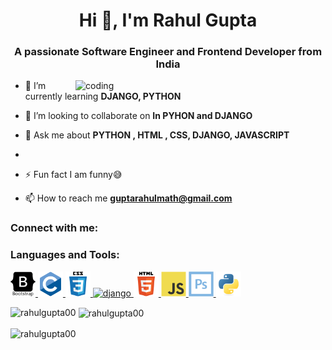 <h1 align="center">Hi 👋, I'm Rahul Gupta</h1>
<h3 align="center">A passionate Software Engineer and Frontend Developer  from India</h3>
<img align="right"alt="coding"width="400"src="![image](https://github.com/Rahulgupta00/Rahulgupta00/assets/121576126/e5f0604a-500f-4b20-bd13-5316ab1ce261)
.gif">




- 🌱 I’m currently learning **DJANGO, PYTHON**

- 👯 I’m looking to collaborate on **In PYHON and DJANGO**

- 💬 Ask me about **PYTHON , HTML , CSS, DJANGO, JAVASCRIPT**
- 
- ⚡ Fun fact I am funny😅

- 📫 How to reach me **guptarahulmath@gmail.com**

<h3 align="left">Connect with me:</h3>
<p align="left">
</p>

<h3 align="left">Languages and Tools:</h3>
<p align="left"> <a href="https://getbootstrap.com" target="_blank" rel="noreferrer"> <img src="https://raw.githubusercontent.com/devicons/devicon/master/icons/bootstrap/bootstrap-plain-wordmark.svg" alt="bootstrap" width="40" height="40"/> </a> <a href="https://www.cprogramming.com/" target="_blank" rel="noreferrer"> <img src="https://raw.githubusercontent.com/devicons/devicon/master/icons/c/c-original.svg" alt="c" width="40" height="40"/> </a> <a href="https://www.w3schools.com/css/" target="_blank" rel="noreferrer"> <img src="https://raw.githubusercontent.com/devicons/devicon/master/icons/css3/css3-original-wordmark.svg" alt="css3" width="40" height="40"/> </a> <a href="https://www.djangoproject.com/" target="_blank" rel="noreferrer"> <img src="https://cdn.worldvectorlogo.com/logos/django.svg" alt="django" width="40" height="40"/> </a> <a href="https://www.w3.org/html/" target="_blank" rel="noreferrer"> <img src="https://raw.githubusercontent.com/devicons/devicon/master/icons/html5/html5-original-wordmark.svg" alt="html5" width="40" height="40"/> </a> <a href="https://developer.mozilla.org/en-US/docs/Web/JavaScript" target="_blank" rel="noreferrer"> <img src="https://raw.githubusercontent.com/devicons/devicon/master/icons/javascript/javascript-original.svg" alt="javascript" width="40" height="40"/> </a> <a href="https://www.photoshop.com/en" target="_blank" rel="noreferrer"> <img src="https://raw.githubusercontent.com/devicons/devicon/master/icons/photoshop/photoshop-line.svg" alt="photoshop" width="40" height="40"/> </a> <a href="https://www.python.org" target="_blank" rel="noreferrer"> <img src="https://raw.githubusercontent.com/devicons/devicon/master/icons/python/python-original.svg" alt="python" width="40" height="40"/> </a> </p>

<p><img align="left" src="https://github-readme-stats.vercel.app/api/top-langs?username=rahulgupta00&show_icons=true&locale=en&layout=compact" alt="rahulgupta00" /></p>

<p>&nbsp;<img align="center" src="https://github-readme-stats.vercel.app/api?username=rahulgupta00&show_icons=true&locale=en" alt="rahulgupta00" /></p>

<p><img align="center" src="https://github-readme-streak-stats.herokuapp.com/?user=rahulgupta00&" alt="rahulgupta00" /></p>




